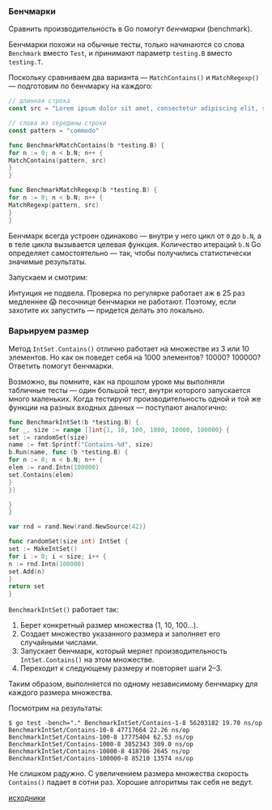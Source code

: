 ### Бенчмарки

Сравнить производительность в Go помогут _бенчмарки_ (benchmark).

Бенчмарки похожи на обычные тесты, только начинаются со слова `Benchmark` вместо `Test`, и принимают параметр `testing.B` вместо `testing.T`.

Поскольку сравниваем два варианта — `MatchContains()` и `MatchRegexp()` — подготовим по бенчмарку на каждого:

```go
// длинная строка
const src = "Lorem ipsum dolor sit amet, consectetur adipiscing elit, sed do eiusmod tempor incididunt ut labore et dolore magna aliqua. Ut enim ad minim veniam, quis nostrud exercitation ullamco laboris nisi ut aliquip ex ea commodo consequat. Duis aute irure dolor in reprehenderit in voluptate velit esse cillum dolore eu fugiat nulla pariatur. Excepteur sint occaecat cupidatat non proident, sunt in culpa qui officia deserunt mollit anim id est laborum."

// слова из середины строки
const pattern = "commodo"

func BenchmarkMatchContains(b *testing.B) {
for n := 0; n < b.N; n++ {
MatchContains(pattern, src)
}
}

func BenchmarkMatchRegexp(b *testing.B) {
for n := 0; n < b.N; n++ {
MatchRegexp(pattern, src)
}
}

```

Бенчмарк всегда устроен одинаково — внутри у него цикл от `0` до `b.N`, а в теле цикла вызывается целевая функция. Количество итераций `b.N` Go определяет самостоятельно — так, чтобы получились статистически значимые результаты.

Запускаем и смотрим:


Интуиция не подвела. Проверка по регулярке работает аж в 25 раз медленнее 😱
 песочнице бенчмарки не работают. Поэтому, если захотите их запустить — придется делать это локально.

### Варьируем размер

Метод `IntSet.Contains()` отлично работает на множестве из 3 или 10 элементов. Но как он поведет себя на 1000 элементов? 10000? 100000? Ответить помогут бенчмарки.

Возможно, вы помните, как на прошлом уроке мы выполняли табличные тесты — один большой тест, внутри которого запускается много маленьких. Когда тестируют производительность одной и той же функции на разных входных данных — поступают аналогично:

```go
func BenchmarkIntSet(b *testing.B) {
for _, size := range []int{1, 10, 100, 1000, 10000, 100000} {
set := randomSet(size)
name := fmt.Sprintf("Contains-%d", size)
b.Run(name, func (b *testing.B) {
for n := 0; n < b.N; n++ {
elem := rand.Intn(100000)
set.Contains(elem)
}
})

}
}

var rnd = rand.New(rand.NewSource(42))

func randomSet(size int) IntSet {
set := MakeIntSet()
for i := 0; i < size; i++ {
n := rnd.Intn(100000)
set.Add(n)
}
return set
}

```

`BenchmarkIntSet()` работает так:

1.  Берет конкретный размер множества (1, 10, 100...).
2.  Создает множество указанного размера и заполняет его случайными числами.
3.  Запускает бенчмарк, который меряет производительность `IntSet.Contains()` на этом множестве.
4.  Переходит к следующему размеру и повторяет шаги 2–3.

Таким образом, выполняется по одному независимому бенчмарку для каждого размера множества.

Посмотрим на результаты:

```http
$ go test -bench="." BenchmarkIntSet/Contains-1-8 56203182 19.70 ns/op BenchmarkIntSet/Contains-10-8 47717664 22.26 ns/op BenchmarkIntSet/Contains-100-8 17775404 62.53 ns/op BenchmarkIntSet/Contains-1000-8 3852343 309.0 ns/op BenchmarkIntSet/Contains-10000-8 418706 2645 ns/op BenchmarkIntSet/Contains-100000-8 85210 13574 ns/op
```

Не слишком радужно. С увеличением размера множества скорость `Contains()` падает в сотни раз. Хорошие алгоритмы так себя не ведут.

[исходники](https://gist.github.com/nalgeon/6507509659efc0c1d1c46baf8def2058)
